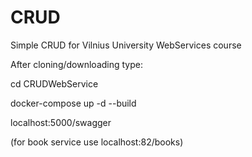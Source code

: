 # CRUD
Simple CRUD for Vilnius University WebServices course

After cloning/downloading type:

cd CRUDWebService

docker-compose up -d --build

localhost:5000/swagger

(for book service use localhost:82/books)
